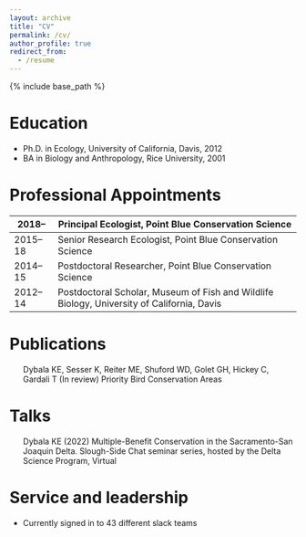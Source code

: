 ```yaml
---
layout: archive
title: "CV"
permalink: /cv/
author_profile: true
redirect_from:
  - /resume
---
```


{% include base_path %}

Education
======
* Ph.D. in Ecology, University of California, Davis, 2012
* BA in Biology and Anthropology, Rice University, 2001

Professional Appointments
======

2018–	| Principal Ecologist, Point Blue Conservation Science
---|---
2015–18 |	Senior Research Ecologist, Point Blue Conservation Science
2014–15	| Postdoctoral Researcher, Point Blue Conservation Science
2012–14	| Postdoctoral Scholar, Museum of Fish and Wildlife Biology, University of California, Davis

Publications
======
  <ul>Dybala KE, Sesser K, Reiter ME, Shuford WD, Golet GH, Hickey C, Gardali T (In review) Priority Bird Conservation Areas</ul>
  
Talks
======
  <ul>Dybala KE (2022) Multiple-Benefit Conservation in the Sacramento-San Joaquin Delta. Slough-Side Chat seminar series, hosted by the Delta Science Program, Virtual</ul>
  
Service and leadership
======
* Currently signed in to 43 different slack teams
